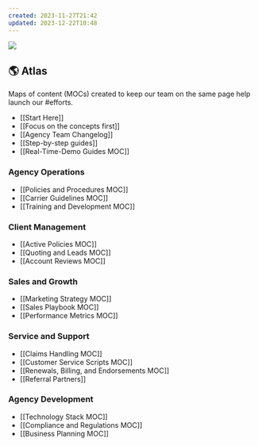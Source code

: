 ```yaml
---
created: 2023-11-27T21:42
updated: 2023-12-22T10:48
---
```

![](https://i.imgur.com/YBDhktn.png)

## **🌎 Atlas**
Maps of content (MOCs) created to keep our team on the same page help launch our #efforts.

- [[Start Here]]
- [[Focus on the concepts first]]
- [[Agency Team Changelog]]
- [[Step-by-step guides]]
- [[Real-Time-Demo Guides MOC]]
### Agency Operations 
* [[Policies and Procedures MOC]]
* [[Carrier Guidelines MOC]]
* [[Training and Development MOC]]
### Client Management
* [[Active Policies MOC]]
* [[Quoting and Leads MOC]]
* [[Account Reviews MOC]]
###  Sales and Growth 
- [[Marketing Strategy MOC]]
- [[Sales Playbook MOC]]
- [[Performance Metrics MOC]]
### **Service and Support**
- [[Claims Handling MOC]]
- [[Customer Service Scripts MOC]]
- [[Renewals, Billing, and Endorsements MOC]]
- [[Referral Partners]]
### **Agency Development**
- [[Technology Stack MOC]]
- [[Compliance and Regulations MOC]]
- [[Business Planning MOC]]

